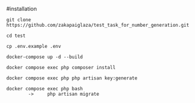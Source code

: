 #installation

    git clone https://github.com/zakapaiglaza/test_task_for_number_generation.git

    cd test

    cp .env.example .env

    docker-compose up -d --build

    docker compose exec php composer install

    docker compose exec php php artisan key:generate

    docker compose exec php bash
            ->     php artisan migrate
